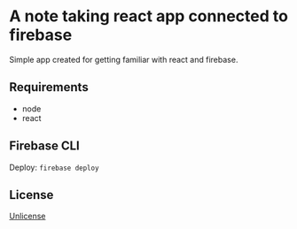 # A note taking react app connected to firebase
Simple app created for getting familiar with react and firebase.

## Requirements
- node
- react

## Firebase CLI
Deploy: ```firebase deploy```

## License
[Unlicense](https://unlicense.org)